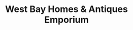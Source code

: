 ---
title: "West Bay Homes & Antiques Emporium"
url: /rothesay/west-bay-homes-und-antiques-emporium/
shop: Antiquitäten
---